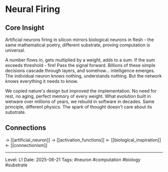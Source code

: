 # Neural Firing

## Core Insight
Artificial neurons firing in silicon mirrors biological neurons in flesh - the same mathematical poetry, different substrate, proving computation is universal.

A number flows in, gets multiplied by a weight, adds to a sum. If the sum exceeds threshold - fire! Pass the signal forward. Billions of these simple decisions cascade through layers, and somehow... intelligence emerges. The individual neuron knows nothing, understands nothing. But the network knows everything it needs to know.

We copied nature's design but improved the implementation. No need for rest, no aging, perfect memory of every weight. What evolution built in wetware over millions of years, we rebuild in software in decades. Same principle, different physics. The spark of thought doesn't care about its substrate.

## Connections
→ [[artificial_neuron]]
→ [[activation_functions]]
← [[biological_inspiration]]
← [[connectionism]]

---
Level: L1
Date: 2025-06-21
Tags: #neuron #computation #biology #substrate